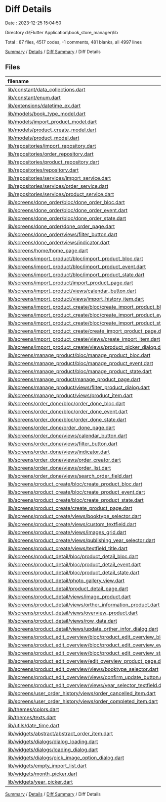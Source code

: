 # Diff Details

Date : 2023-12-25 15:04:50

Directory d:\\Flutter Application\\book_store_manager\\lib

Total : 87 files,  4517 codes, -1 comments, 481 blanks, all 4997 lines

[Summary](results.md) / [Details](details.md) / [Diff Summary](diff.md) / Diff Details

## Files
| filename | language | code | comment | blank | total |
| :--- | :--- | ---: | ---: | ---: | ---: |
| [lib/constant/data_collections.dart](/lib/constant/data_collections.dart) | Dart | 1 | 0 | 0 | 1 |
| [lib/constant/enum.dart](/lib/constant/enum.dart) | Dart | 1 | 0 | 1 | 2 |
| [lib/extensions/datetime_ex.dart](/lib/extensions/datetime_ex.dart) | Dart | 14 | 0 | 3 | 17 |
| [lib/models/book_type_model.dart](/lib/models/book_type_model.dart) | Dart | 35 | 0 | 5 | 40 |
| [lib/models/import_product_model.dart](/lib/models/import_product_model.dart) | Dart | 11 | 0 | 3 | 14 |
| [lib/models/product_create_model.dart](/lib/models/product_create_model.dart) | Dart | 32 | 0 | 3 | 35 |
| [lib/models/product_model.dart](/lib/models/product_model.dart) | Dart | 20 | 0 | 3 | 23 |
| [lib/repositories/import_repository.dart](/lib/repositories/import_repository.dart) | Dart | 21 | 0 | 7 | 28 |
| [lib/repositories/order_repository.dart](/lib/repositories/order_repository.dart) | Dart | 3 | 0 | 1 | 4 |
| [lib/repositories/product_repository.dart](/lib/repositories/product_repository.dart) | Dart | 34 | 0 | 6 | 40 |
| [lib/repositories/repository.dart](/lib/repositories/repository.dart) | Dart | 3 | 0 | 0 | 3 |
| [lib/repositories/services/import_service.dart](/lib/repositories/services/import_service.dart) | Dart | 64 | 0 | 12 | 76 |
| [lib/repositories/services/order_service.dart](/lib/repositories/services/order_service.dart) | Dart | 27 | 0 | 5 | 32 |
| [lib/repositories/services/product_service.dart](/lib/repositories/services/product_service.dart) | Dart | 79 | 0 | 17 | 96 |
| [lib/screens/done_order/bloc/done_order_bloc.dart](/lib/screens/done_order/bloc/done_order_bloc.dart) | Dart | -10 | -1 | -3 | -14 |
| [lib/screens/done_order/bloc/done_order_event.dart](/lib/screens/done_order/bloc/done_order_event.dart) | Dart | -6 | 0 | -3 | -9 |
| [lib/screens/done_order/bloc/done_order_state.dart](/lib/screens/done_order/bloc/done_order_state.dart) | Dart | -7 | 0 | -4 | -11 |
| [lib/screens/done_order/done_order_page.dart](/lib/screens/done_order/done_order_page.dart) | Dart | -143 | -5 | -5 | -153 |
| [lib/screens/done_order/views/filter_button.dart](/lib/screens/done_order/views/filter_button.dart) | Dart | -94 | -2 | -4 | -100 |
| [lib/screens/done_order/views/indicator.dart](/lib/screens/done_order/views/indicator.dart) | Dart | -41 | 0 | -4 | -45 |
| [lib/screens/home/home_page.dart](/lib/screens/home/home_page.dart) | Dart | 8 | 0 | 0 | 8 |
| [lib/screens/import_product/bloc/import_product_bloc.dart](/lib/screens/import_product/bloc/import_product_bloc.dart) | Dart | 56 | 0 | 13 | 69 |
| [lib/screens/import_product/bloc/import_product_event.dart](/lib/screens/import_product/bloc/import_product_event.dart) | Dart | 14 | 0 | 7 | 21 |
| [lib/screens/import_product/bloc/import_product_state.dart](/lib/screens/import_product/bloc/import_product_state.dart) | Dart | 24 | 0 | 5 | 29 |
| [lib/screens/import_product/import_product_page.dart](/lib/screens/import_product/import_product_page.dart) | Dart | 115 | 0 | 6 | 121 |
| [lib/screens/import_product/views/calendar_button.dart](/lib/screens/import_product/views/calendar_button.dart) | Dart | 72 | 0 | 4 | 76 |
| [lib/screens/import_product/views/import_history_item.dart](/lib/screens/import_product/views/import_history_item.dart) | Dart | 130 | 0 | 6 | 136 |
| [lib/screens/import_product_create/bloc/create_import_product_bloc.dart](/lib/screens/import_product_create/bloc/create_import_product_bloc.dart) | Dart | 25 | 0 | 8 | 33 |
| [lib/screens/import_product_create/bloc/create_import_product_event.dart](/lib/screens/import_product_create/bloc/create_import_product_event.dart) | Dart | 19 | 0 | 8 | 27 |
| [lib/screens/import_product_create/bloc/create_import_product_state.dart](/lib/screens/import_product_create/bloc/create_import_product_state.dart) | Dart | 24 | 0 | 5 | 29 |
| [lib/screens/import_product_create/create_import_product_page.dart](/lib/screens/import_product_create/create_import_product_page.dart) | Dart | 111 | 0 | 5 | 116 |
| [lib/screens/import_product_create/views/create_import_item.dart](/lib/screens/import_product_create/views/create_import_item.dart) | Dart | 85 | 0 | 5 | 90 |
| [lib/screens/import_product_create/views/product_picker_dialog.dart](/lib/screens/import_product_create/views/product_picker_dialog.dart) | Dart | 78 | 0 | 5 | 83 |
| [lib/screens/manage_product/bloc/manage_product_bloc.dart](/lib/screens/manage_product/bloc/manage_product_bloc.dart) | Dart | 63 | 0 | 13 | 76 |
| [lib/screens/manage_product/bloc/manage_product_event.dart](/lib/screens/manage_product/bloc/manage_product_event.dart) | Dart | 8 | 0 | 2 | 10 |
| [lib/screens/manage_product/bloc/manage_product_state.dart](/lib/screens/manage_product/bloc/manage_product_state.dart) | Dart | 21 | 0 | 0 | 21 |
| [lib/screens/manage_product/manage_product_page.dart](/lib/screens/manage_product/manage_product_page.dart) | Dart | 64 | 0 | 5 | 69 |
| [lib/screens/manage_product/views/filter_product_dialog.dart](/lib/screens/manage_product/views/filter_product_dialog.dart) | Dart | 317 | 0 | 8 | 325 |
| [lib/screens/manage_product/views/product_item.dart](/lib/screens/manage_product/views/product_item.dart) | Dart | 28 | 0 | 1 | 29 |
| [lib/screens/order_done/bloc/order_done_bloc.dart](/lib/screens/order_done/bloc/order_done_bloc.dart) | Dart | 122 | 0 | 25 | 147 |
| [lib/screens/order_done/bloc/order_done_event.dart](/lib/screens/order_done/bloc/order_done_event.dart) | Dart | 19 | 0 | 10 | 29 |
| [lib/screens/order_done/bloc/order_done_state.dart](/lib/screens/order_done/bloc/order_done_state.dart) | Dart | 45 | 0 | 5 | 50 |
| [lib/screens/order_done/order_done_page.dart](/lib/screens/order_done/order_done_page.dart) | Dart | 215 | 0 | 6 | 221 |
| [lib/screens/order_done/views/calendar_button.dart](/lib/screens/order_done/views/calendar_button.dart) | Dart | 79 | 0 | 5 | 84 |
| [lib/screens/order_done/views/filter_button.dart](/lib/screens/order_done/views/filter_button.dart) | Dart | 107 | 1 | 5 | 113 |
| [lib/screens/order_done/views/indicator.dart](/lib/screens/order_done/views/indicator.dart) | Dart | 41 | 0 | 4 | 45 |
| [lib/screens/order_done/views/order_creator.dart](/lib/screens/order_done/views/order_creator.dart) | Dart | 12 | 0 | 3 | 15 |
| [lib/screens/order_done/views/order_list.dart](/lib/screens/order_done/views/order_list.dart) | Dart | 41 | 0 | 7 | 48 |
| [lib/screens/order_done/views/search_order_field.dart](/lib/screens/order_done/views/search_order_field.dart) | Dart | 76 | 0 | 8 | 84 |
| [lib/screens/product_create/bloc/create_product_bloc.dart](/lib/screens/product_create/bloc/create_product_bloc.dart) | Dart | 124 | 0 | 30 | 154 |
| [lib/screens/product_create/bloc/create_product_event.dart](/lib/screens/product_create/bloc/create_product_event.dart) | Dart | 47 | 0 | 24 | 71 |
| [lib/screens/product_create/bloc/create_product_state.dart](/lib/screens/product_create/bloc/create_product_state.dart) | Dart | 94 | 0 | 6 | 100 |
| [lib/screens/product_create/create_product_page.dart](/lib/screens/product_create/create_product_page.dart) | Dart | 322 | 0 | 7 | 329 |
| [lib/screens/product_create/views/booktype_selector.dart](/lib/screens/product_create/views/booktype_selector.dart) | Dart | 81 | 0 | 4 | 85 |
| [lib/screens/product_create/views/custom_textfield.dart](/lib/screens/product_create/views/custom_textfield.dart) | Dart | 76 | 0 | 6 | 82 |
| [lib/screens/product_create/views/images_grid.dart](/lib/screens/product_create/views/images_grid.dart) | Dart | 119 | 0 | 9 | 128 |
| [lib/screens/product_create/views/publishing_year_selector.dart](/lib/screens/product_create/views/publishing_year_selector.dart) | Dart | 78 | 0 | 4 | 82 |
| [lib/screens/product_create/views/textfield_title.dart](/lib/screens/product_create/views/textfield_title.dart) | Dart | 26 | 0 | 4 | 30 |
| [lib/screens/product_detail/bloc/product_detail_bloc.dart](/lib/screens/product_detail/bloc/product_detail_bloc.dart) | Dart | 39 | 0 | 10 | 49 |
| [lib/screens/product_detail/bloc/product_detail_event.dart](/lib/screens/product_detail/bloc/product_detail_event.dart) | Dart | 22 | 0 | 7 | 29 |
| [lib/screens/product_detail/bloc/product_detail_state.dart](/lib/screens/product_detail/bloc/product_detail_state.dart) | Dart | 24 | 0 | 5 | 29 |
| [lib/screens/product_detail/photo_gallery_view.dart](/lib/screens/product_detail/photo_gallery_view.dart) | Dart | 73 | 0 | 8 | 81 |
| [lib/screens/product_detail/product_detail_page.dart](/lib/screens/product_detail/product_detail_page.dart) | Dart | -83 | 0 | 3 | -80 |
| [lib/screens/product_detail/views/image_product.dart](/lib/screens/product_detail/views/image_product.dart) | Dart | 76 | 0 | 6 | 82 |
| [lib/screens/product_detail/views/orther_information_product.dart](/lib/screens/product_detail/views/orther_information_product.dart) | Dart | 134 | 0 | 7 | 141 |
| [lib/screens/product_detail/views/overview_product.dart](/lib/screens/product_detail/views/overview_product.dart) | Dart | 162 | 0 | 2 | 164 |
| [lib/screens/product_detail/views/row_data.dart](/lib/screens/product_detail/views/row_data.dart) | Dart | 18 | 0 | 1 | 19 |
| [lib/screens/product_detail/views/update_orther_infor_dialog.dart](/lib/screens/product_detail/views/update_orther_infor_dialog.dart) | Dart | 239 | 0 | 12 | 251 |
| [lib/screens/product_edit_overview/bloc/product_edit_overview_bloc.dart](/lib/screens/product_edit_overview/bloc/product_edit_overview_bloc.dart) | Dart | 100 | 0 | 20 | 120 |
| [lib/screens/product_edit_overview/bloc/product_edit_overview_event.dart](/lib/screens/product_edit_overview/bloc/product_edit_overview_event.dart) | Dart | 35 | 0 | 18 | 53 |
| [lib/screens/product_edit_overview/bloc/product_edit_overview_state.dart](/lib/screens/product_edit_overview/bloc/product_edit_overview_state.dart) | Dart | 74 | 0 | 7 | 81 |
| [lib/screens/product_edit_overview/edit_overview_product_page.dart](/lib/screens/product_edit_overview/edit_overview_product_page.dart) | Dart | 304 | 0 | 16 | 320 |
| [lib/screens/product_edit_overview/views/booktype_selector.dart](/lib/screens/product_edit_overview/views/booktype_selector.dart) | Dart | 79 | 0 | 3 | 82 |
| [lib/screens/product_edit_overview/views/confirm_update_button.dart](/lib/screens/product_edit_overview/views/confirm_update_button.dart) | Dart | 95 | 0 | 7 | 102 |
| [lib/screens/product_edit_overview/views/year_selector_textfield.dart](/lib/screens/product_edit_overview/views/year_selector_textfield.dart) | Dart | 77 | 0 | 9 | 86 |
| [lib/screens/user_order_history/views/order_cancelled_item.dart](/lib/screens/user_order_history/views/order_cancelled_item.dart) | Dart | -162 | -6 | -6 | -174 |
| [lib/screens/user_order_history/views/order_completed_item.dart](/lib/screens/user_order_history/views/order_completed_item.dart) | Dart | -162 | -6 | -6 | -174 |
| [lib/themes/colors.dart](/lib/themes/colors.dart) | Dart | 2 | 0 | 1 | 3 |
| [lib/themes/texts.dart](/lib/themes/texts.dart) | Dart | -1 | 0 | 0 | -1 |
| [lib/utils/date_time.dart](/lib/utils/date_time.dart) | Dart | 16 | 0 | 4 | 20 |
| [lib/widgets/abstract/abstract_order_item.dart](/lib/widgets/abstract/abstract_order_item.dart) | Dart | 23 | 0 | 0 | 23 |
| [lib/widgets/dialogs/dialog_loading.dart](/lib/widgets/dialogs/dialog_loading.dart) | Dart | -28 | 0 | -3 | -31 |
| [lib/widgets/dialogs/loading_dialog.dart](/lib/widgets/dialogs/loading_dialog.dart) | Dart | 28 | 0 | 3 | 31 |
| [lib/widgets/dialogs/pick_image_option_dialog.dart](/lib/widgets/dialogs/pick_image_option_dialog.dart) | Dart | 67 | 18 | 4 | 89 |
| [lib/widgets/empty_import_list.dart](/lib/widgets/empty_import_list.dart) | Dart | 34 | 0 | 3 | 37 |
| [lib/widgets/month_picker.dart](/lib/widgets/month_picker.dart) | Dart | 99 | 0 | 9 | 108 |
| [lib/widgets/year_picker.dart](/lib/widgets/year_picker.dart) | Dart | 103 | 0 | 10 | 113 |

[Summary](results.md) / [Details](details.md) / [Diff Summary](diff.md) / Diff Details